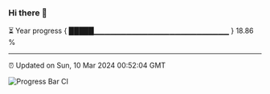 ### Hi there 👋

⏳ Year progress { █████▁▁▁▁▁▁▁▁▁▁▁▁▁▁▁▁▁▁▁▁▁▁▁▁▁ } 18.86 %

---

⏰ Updated on Sun, 10 Mar 2024 00:52:04 GMT

![Progress Bar CI](https://github.com/liununu/liununu/workflows/Progress%20Bar%20CI/badge.svg)
